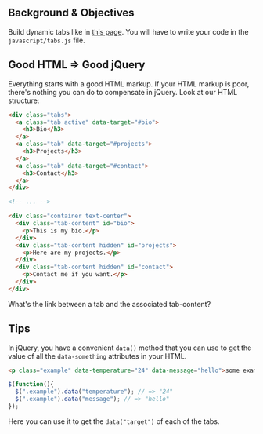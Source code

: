 ## Background & Objectives

Build dynamic tabs like in [this page](http://lewagon.github.io/animation-challenges/05-jQuery-tabs/). You will have to write your code in the `javascript/tabs.js` file.

## Good HTML => Good jQuery

Everything starts with a good HTML markup. If your HTML markup is poor, there's nothing you can do to compensate in jQuery. Look at our HTML structure:


```html
<div class="tabs">
  <a class="tab active" data-target="#bio">
    <h3>Bio</h3>
  </a>
  <a class="tab" data-target="#projects">
    <h3>Projects</h3>
  </a>
  <a class="tab" data-target="#contact">
    <h3>Contact</h3>
  </a>
</div>

<!-- ... -->

<div class="container text-center">
  <div class="tab-content" id="bio">
    <p>This is my bio.</p>
  </div>
  <div class="tab-content hidden" id="projects">
    <p>Here are my projects.</p>
  </div>
  <div class="tab-content hidden" id="contact">
    <p>Contact me if you want.</p>
  </div>
</div>
```

What's the link between a tab and the associated tab-content?

## Tips

In jQuery, you have a convenient `data()` method that you can use to get the value of all the `data-something` attributes in your HTML.


```html
<p class="example" data-temperature="24" data-message="hello">some example</p>
```

```javascript
$(function(){
  $(".example").data("temperature"); // => "24"
  $(".example").data("message"); // => "hello"
});
```

Here you can use it to get the `data("target")` of each of the tabs.
